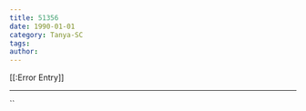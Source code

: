 ```yaml
---
title: 51356
date: 1990-01-01
category: Tanya-SC
tags: 
author: 
---
```


[[:Error Entry]]

---



``

